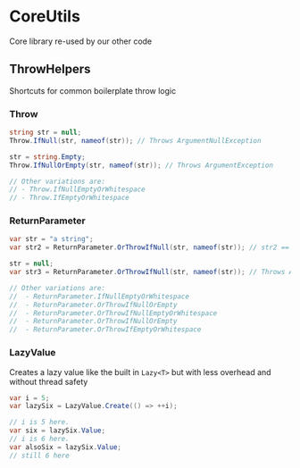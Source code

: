 # CoreUtils
Core library re-used by our other code

## ThrowHelpers
Shortcuts for common boilerplate throw logic

### Throw
```csharp
string str = null;
Throw.IfNull(str, nameof(str)); // Throws ArgumentNullException

str = string.Empty;
Throw.IfNullOrEmpty(str, nameof(str)); // Throws ArgumentException

// Other variations are:
// - Throw.IfNullEmptyOrWhitespace
// - Throw.IfEmptyOrWhitespace
```

### ReturnParameter

```csharp
var str = "a string";
var str2 = ReturnParameter.OrThrowIfNull(str, nameof(str)); // str2 == str

str = null;
var str3 = ReturnParameter.OrThrowIfNull(str, nameof(str)); // Throws ArgumentNullException

// Other variations are:
//  - ReturnParameter.IfNullEmptyOrWhitespace
//  - ReturnParameter.OrThrowIfNullOrEmpty
//  - ReturnParameter.OrThrowIfNullEmptyOrWhitespace
//  - ReturnParameter.OrThrowIfNullOrEmpty
//  - ReturnParameter.OrThrowIfEmptyOrWhitespace
```

### LazyValue

Creates a lazy value like the built in ```Lazy<T>``` but with less overhead and without thread safety

```csharp
var i = 5;
var lazySix = LazyValue.Create(() => ++i);

// i is 5 here.
var six = lazySix.Value;
// i is 6 here.
var alsoSix = lazySix.Value;
// still 6 here
```
